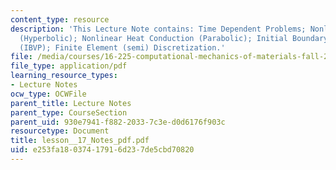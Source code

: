 ```yaml
---
content_type: resource
description: 'This Lecture Note contains: Time Dependent Problems; Nonlinear Elastodynamics
  (Hyperbolic); Nonlinear Heat Conduction (Parabolic); Initial Boundary Value Problem
  (IBVP); Finite Element (semi) Discretization.'
file: /media/courses/16-225-computational-mechanics-of-materials-fall-2003/e253fa18037417916d237de5cbd70820_lesson__17_Notes_pdf.pdf
file_type: application/pdf
learning_resource_types:
- Lecture Notes
ocw_type: OCWFile
parent_title: Lecture Notes
parent_type: CourseSection
parent_uid: 930e7941-f882-2033-7c3e-d0d6176f903c
resourcetype: Document
title: lesson__17_Notes_pdf.pdf
uid: e253fa18-0374-1791-6d23-7de5cbd70820
---
```

